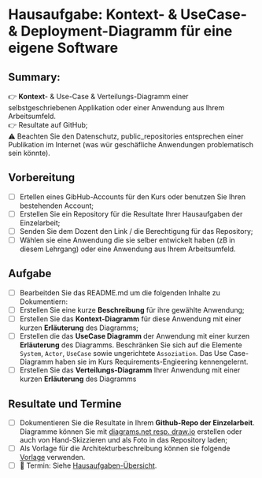 # Hausaufgabe: Kontext- & UseCase- & Deployment-Diagramm für eine eigene Software

## Summary:<br>
:point_right: **Kontext**- & Use-Case & Verteilungs-Diagramm einer selbstgeschriebenen Applikation oder einer Anwendung aus Ihrem Arbeitsumfeld. 
<br>:point_right: Resultate auf GitHub;
<br>:warning: Beachten Sie den Datenschutz, public_repositories entsprechen einer Publikation im Internet (was wür geschäfliche Anwendungen problematisch sein könnte).

## Vorbereitung
- [ ] Ertellen eines GibHub-Accounts für den Kurs oder benutzen Sie Ihren bestehenden Account;
- [ ] Erstellen Sie ein Repository für die Resultate Ihrer Hausaufgaben der Einzelarbeit; 
- [ ] Senden Sie dem Dozent den Link / die Berechtigung für das Repository;
- [ ] Wählen sie eine Anwendung die sie selber entwickelt haben (zB in diesem Lehrgang) oder eine Anwendung aus Ihrem Arbeitsumfeld.

## Aufgabe
- [ ] Bearbeitden Sie das README.md um die folgenden Inhalte zu Dokumentiern:
- [ ] Erstellen Sie eine kurze **Beschreibung** für ihre gewählte Anwendung;
- [ ] Erstellen Sie das **Kontext-Diagramm** für diese Anwendung mit einer kurzen **Erläuterung** des Diagramms;
- [ ] Erstellen die das **UseCase Diagramm** der Anwendung mit einer kurzen **Erläuterung** des Diagramms. Beschränken Sie sich auf die Elemente `System`, `Actor`, `UseCase` sowie ungerichtete `Assoziation`. Das Use Case-Diagramm haben sie im Kurs Requirements-Engieering kennengelernt.
- [ ] Erstellen Sie das **Verteilungs-Diagramm** Ihrer Anwendung mit einer kurzen **Erläuterung** des Diagramms

## Resultate und Termine
- [ ] Dokumentieren Sie die Resultate in Ihrem **Github-Repo der Einzelarbeit**. Diagramme können Sie mit [diagrams.net resp. draw.io](https://www.drawio.com/) erstellen oder auch von Hand-Skizzieren und als Foto in das Repository laden;
- [ ] Als Vorlage für die Architekturbeschreibung können sie folgende [Vorlage](ArchDocVorl.md) verwenden.
- [ ] :date: Termin: Siehe [Hausaufgaben-Übersicht](README.md).
